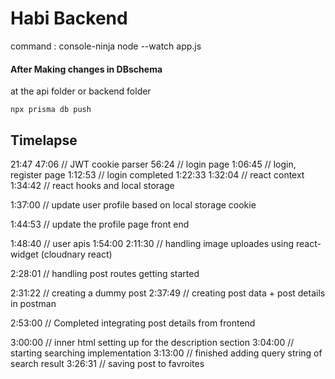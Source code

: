 # Habi Backend

command : console-ninja node --watch app.js

#### After Making changes in DBschema
at the api folder or backend folder

`npx prisma db push`


## Timelapse

21:47
47:06 // JWT cookie parser
56:24 // login page
1:06:45 // login, register page
1:12:53 // login completed
1:22:33
1:32:04 // react context
1:34:42 // react hooks and local storage

1:37:00 // update user profile based on local storage cookie

1:44:53 // update the profile page front end

1:48:40 // user apis
1:54:00
2:11:30 // handling image uploades using react-widget (cloudnary react)

2:28:01 // handling post routes getting started

2:31:22 // creating a dummy post
2:37:49 // creating post data + post details in postman

2:53:00 // Completed integrating post details from frontend

3:00:00 // inner html setting up for the description section
3:04:00 // starting searching implementation
3:13:00 // finished adding query string of search result
3:26:31 // saving post to favroites